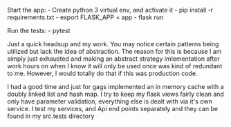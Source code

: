 Start the app:
    - Create python 3 virtual env, and activate it
    - pip install -r requirements.txt
    - export FLASK_APP = app
    - flask run

Run the tests:
    - pytest


Just a quick headsup and my work.
You may notice certain patterns being utilized but lack the idea of abstraction. The reason for
this is because I am simply just exhausted and making an abstract strategy imlementation after 
work hours on when I know it will only be used once was kind of redundant to me. However, I would 
totally do that if this was production code. 

I had a good time and just for gags implemented an in memory cache with a doubly linked list and 
hash map. I try to keep my flask views fairly clean and only have parameter validation, everything else is dealt with via it's own service. I test my services, and Api end points separately and they can be found in my src.tests directory

